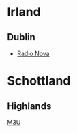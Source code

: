 # Irland

## Dublin
- [Radio Nova](https://play.nova.ie/radio-player/)

# Schottland
## Highlands


[M3U](../)